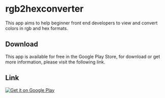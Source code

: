 # rgb2hexconverter
This app aims to help beginner front end developers to view and convert colors in rgb and hex formats.

## Download
This app is available for free in the Google Play Store, for download or get more information, please visit the following link. 

## Link
<a href='https://play.google.com/store/apps/details?id=com.stenofh.rgbhexconverter&hl=pt&pcampaignid=MKT-Other-global-all-co-prtnr-py-PartBadge-Mar2515-1'><img alt='Get it on Google Play' src='https://play.google.com/intl/en_us/badges/images/generic/en_badge_web_generic.png'/></a>
